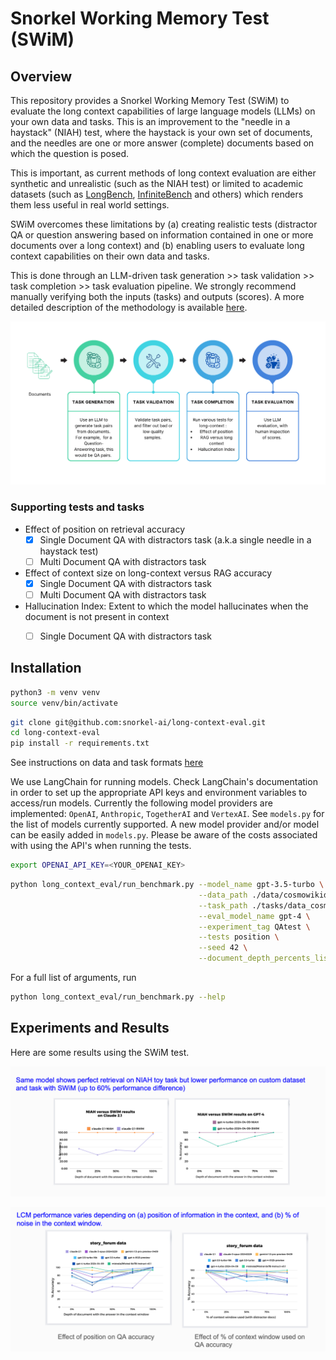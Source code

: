 # Snorkel Working Memory Test (SWiM)

## Overview

This repository provides a Snorkel Working Memory Test (SWiM) to evaluate the long context capabilities of large language models (LLMs) on your own data and tasks. This is an improvement to the "needle in a haystack" (NIAH) test, where the haystack is your own set of documents, and the needles are one or more answer (complete) documents based on which the question is posed.

This is important, as current methods of long context evaluation are either synthetic and unrealistic (such as the NIAH test) or limited to academic datasets (such as [LongBench](https://arxiv.org/abs/2308.14508), [InfiniteBench](https://arxiv.org/abs/2402.13718) and others) which renders them less useful in real world settings. 

SWiM overcomes these limitations by (a) creating realistic tests (distractor QA or question answering based on information contained in one or more documents over a long context) and (b) enabling users to evaluate long context capabilities on their own data and tasks. 

This is done through an LLM-driven task generation >> task validation >> task completion >> task evaluation pipeline. We strongly recommend manually verifying both the inputs (tasks) and outputs (scores). A more detailed description of the methodology is available [here](./docs/METHODOLOGY.md).


<p align="center">
  <img src="images/framework.png" width=512px>
</p>


### Supporting tests and tasks

- Effect of position on retrieval accuracy
    - [X] Single Document QA with distractors task (a.k.a single needle in a haystack test)
    - [ ] Multi Document QA with distractors task
- Effect of context size on long-context versus RAG accuracy
    - [X] Single Document QA with distractors task
    - [ ] Multi Document QA with distractors task
- Hallucination Index: Extent to which the model hallucinates when the document is not present in context
    - [ ] Single Document QA with distractors task


## Installation

```zsh
python3 -m venv venv
source venv/bin/activate
```

```zsh
git clone git@github.com:snorkel-ai/long-context-eval.git
cd long-context-eval
pip install -r requirements.txt
```

See instructions on data and task formats [here](./docs/DATA.md)


We use LangChain for running models. Check LangChain's documentation in order to set up the appropriate API keys and environment variables to access/run models. Currently the following model providers are implemented: `OpenAI`, `Anthropic`, `TogetherAI` and `VertexAI`. See `models.py` for the list of models currently supported. A new model provider and/or model can be easily added in `models.py`. Please be aware of the costs associated with using the API's when running the tests.

```zsh
export OPENAI_API_KEY=<YOUR_OPENAI_KEY>
```

```zsh
python long_context_eval/run_benchmark.py --model_name gpt-3.5-turbo \
                                          --data_path ./data/cosmowikidataset \
                                          --task_path ./tasks/data_cosmowiki.json \
                                          --eval_model_name gpt-4 \
                                          --experiment_tag QAtest \
                                          --tests position \
                                          --seed 42 \
                                          --document_depth_percents_list "[50]"
```

For a full list of arguments, run
```zsh
python long_context_eval/run_benchmark.py --help
```

## Experiments and Results
Here are some results using the SWiM test.


<p align="center">
  <img src="images/swim_versus_niah.png" width=512px>
</p>


<p align="center">
  <img src="images/lcm_test.png" width=512px>
</p>
